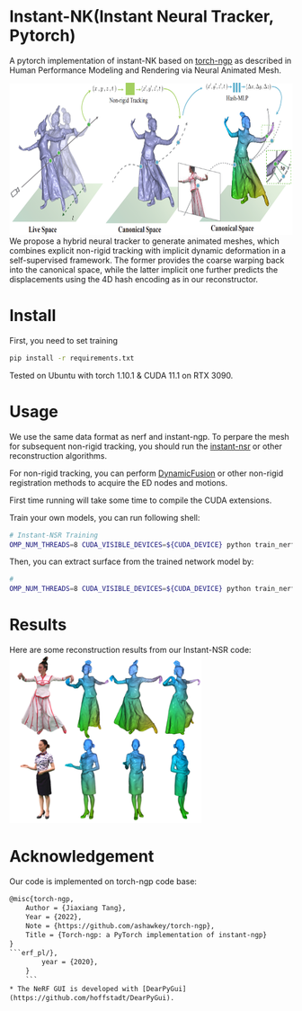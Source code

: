 # Instant-NK(Instant Neural Tracker, Pytorch)


A pytorch implementation of instant-NK based on [torch-ngp](https://github.com/ashawkey/torch-ngp) as described in Human Performance Modeling and Rendering via Neural Animated Mesh.



<img src="assets/am_pipeline.png" height="270"/> 
We propose a hybrid neural tracker to generate animated meshes, which combines explicit non-rigid tracking with implicit
dynamic deformation in a self-supervised framework. The former provides
the coarse warping back into the canonical space, while the latter implicit
one further predicts the displacements using the 4D hash encoding as in our
reconstructor.


# Install

First, you need to set training 
```bash
pip install -r requirements.txt
```
Tested on Ubuntu with torch 1.10.1 & CUDA 11.1 on RTX 3090.

# Usage

We use the same data format as nerf and instant-ngp. 
To perpare the mesh for subsequent non-rigid tracking, you should run the [instant-nsr](https://github.com/zhaofuq/Instant-NSR/) or other reconstruction algorithms.

For non-rigid tracking, you can perform [DynamicFusion](https://github.com/dolphin-li/DynamicFusion) or other non-rigid registration methods to acquire the ED nodes and motions.


First time running will take some time to compile the CUDA extensions.


Train your own models, you can run following shell:
```bash
# Instant-NSR Training
OMP_NUM_THREADS=8 CUDA_VISIBLE_DEVICES=${CUDA_DEVICE} python train_nerf.py "${INPUTS}/spider" --ed_folder "${INPUTS}/ed_folder"  --workspace "${WORKSAPCE}"    --st_frame 0 --num_image 76 --num_frames 10 --dyna_mode deform
```

Then, you can extract surface from the trained network model by: 
```bash
# 
OMP_NUM_THREADS=8 CUDA_VISIBLE_DEVICES=${CUDA_DEVICE} python train_nerf.py "${INPUTS}/spider" --ed_folder "${INPUTS}/ed_folder"  --workspace "${WORKSAPCE}"    --st_frame 0 --num_image 76 --num_frames 10 --dyna_mode deform --test

```

# Results
Here are some reconstruction results from our Instant-NSR code:
<img src="assets/compare_gallery1.png" height="300"/> 

# Acknowledgement

Our code is implemented on torch-ngp code base:
```
@misc{torch-ngp,
    Author = {Jiaxiang Tang},
    Year = {2022},
    Note = {https://github.com/ashawkey/torch-ngp},
    Title = {Torch-ngp: a PyTorch implementation of instant-ngp}
}
```erf_pl/},
        year = {2020},
    }
    ```
* The NeRF GUI is developed with [DearPyGui](https://github.com/hoffstadt/DearPyGui).
